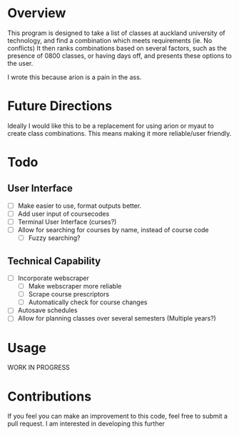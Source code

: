 # Overview
This program is designed to take a list of classes at auckland university of
technology, and find a combination which meets requirements (ie. No conflicts)
It then ranks combinations based on several factors, such as the presence of
0800 classes, or having days off, and presents these options to the user.

I wrote this because arion is a pain in the ass.

# Future Directions
Ideally I would like this to be a replacement for using arion or myaut to
create class combinations. This means making it more reliable/user friendly.

# Todo
## User Interface
- [ ] Make easier to use, format outputs better.
- [ ] Add user input of coursecodes
- [ ] Terminal User Interface (curses?)
- [ ] Allow for searching for courses by name, instead of course code
    - [ ] Fuzzy searching?

## Technical Capability
- [ ] Incorporate webscraper
    - [ ] Make webscraper more reliable
    - [ ] Scrape course prescriptors
    - [ ] Automatically check for course changes
- [ ] Autosave schedules
- [ ] Allow for planning classes over several semesters (Multiple years?)

# Usage
WORK IN PROGRESS

# Contributions
If you feel you can make an improvement to this code, feel free to submit a
pull request. I am interested in developing this further

